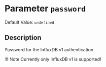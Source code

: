 # Parameter `password`
Default Value: `undefined`

## Description
Password for the InfluxDB v1 authentication.

!!! Note
    Currently only InfluxDB v1 is supported!
